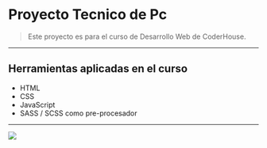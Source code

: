 # Proyecto Tecnico de Pc

>Este proyecto es para el curso de Desarrollo Web de CoderHouse.

----
## Herramientas aplicadas en el curso
- HTML
- CSS
- JavaScript
- SASS / SCSS como pre-procesador

----

![](https://img.freepik.com/foto-gratis/mano-hombre-escribiendo-computadora-portatil-sobre-escritorio-madera_23-2147859797.jpg?w=1380&t=st=1674549750~exp=1674550350~hmac=6f49d7c0bd05462dbbf4d75f2ce0210a2ebeb61efe212e5240289daad4920af8)
